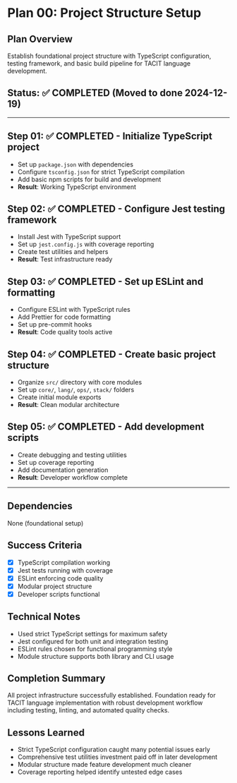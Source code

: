 # Plan 00: Project Structure Setup

## Plan Overview
Establish foundational project structure with TypeScript configuration, testing framework, and basic build pipeline for TACIT language development.

## Status: ✅ **COMPLETED** (Moved to done 2024-12-19)

---

## Step 01: ✅ **COMPLETED** - Initialize TypeScript project
- Set up `package.json` with dependencies
- Configure `tsconfig.json` for strict TypeScript compilation
- Add basic npm scripts for build and development
- **Result**: Working TypeScript environment

## Step 02: ✅ **COMPLETED** - Configure Jest testing framework
- Install Jest with TypeScript support
- Set up `jest.config.js` with coverage reporting
- Create test utilities and helpers
- **Result**: Test infrastructure ready

## Step 03: ✅ **COMPLETED** - Set up ESLint and formatting
- Configure ESLint with TypeScript rules
- Add Prettier for code formatting
- Set up pre-commit hooks
- **Result**: Code quality tools active

## Step 04: ✅ **COMPLETED** - Create basic project structure
- Organize `src/` directory with core modules
- Set up `core/`, `lang/`, `ops/`, `stack/` folders
- Create initial module exports
- **Result**: Clean modular architecture

## Step 05: ✅ **COMPLETED** - Add development scripts
- Create debugging and testing utilities
- Set up coverage reporting
- Add documentation generation
- **Result**: Developer workflow complete

---

## Dependencies
None (foundational setup)

## Success Criteria
- [x] TypeScript compilation working
- [x] Jest tests running with coverage
- [x] ESLint enforcing code quality
- [x] Modular project structure
- [x] Developer scripts functional

## Technical Notes
- Used strict TypeScript settings for maximum safety
- Jest configured for both unit and integration testing
- ESLint rules chosen for functional programming style
- Module structure supports both library and CLI usage

## Completion Summary
All project infrastructure successfully established. Foundation ready for TACIT language implementation with robust development workflow including testing, linting, and automated quality checks.

## Lessons Learned
- Strict TypeScript configuration caught many potential issues early
- Comprehensive test utilities investment paid off in later development
- Modular structure made feature development much cleaner
- Coverage reporting helped identify untested edge cases
